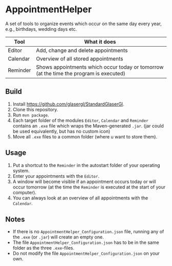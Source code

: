 # AppointmentHelper
A set of tools to organize events which occur on the same day every year, e.g., birthdays, wedding days etc.

Tool     | What it does
-------- | --------------------------------------------------------------------------------------
Editor   | Add, change and delete appointments
Calendar | Overview of all stored appointments
Reminder | Shows appointments which occur today or tomorrow (at the time the program is executed)

## Build
1. Install https://github.com/glasergl/StandardGlaserGl.
1. Clone this repository.
1. Run `mvn package`.
1. Each target folder of the modules `Editor`, `Calendar` and `Reminder` contains an `.exe` file which wraps the Maven-generated `.jar`. (jar could be used equivalently, but has no custom icon)
1. Move all `.exe` files to a common folder (where u want to store them).

## Usage
1. Put a shortcut to the `Reminder` in the autostart folder of your operating system.
1. Enter your appointments with the `Editor`.
1. A window will become visible if an appointment occurs today or will occur tomorrow (at the time the `Reminder` is executed at the start of your computer).
1. You can always look at an overview of all appointments with the `Calendar`.
  
## Notes
- If there is no `AppointmentHelper_Configuration.json` file, running any of the `.exe` (or `.jar`) will create an empty one.
- The file `AppointmentHelper_Configuration.json` has to be in the same folder as the three `.exe`-files.
- Do not modify the file `AppointmentHelper_Configuration.json` on your own.
